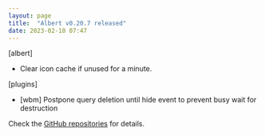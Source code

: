 ```yaml
---
layout: page
title:  "Albert v0.20.7 released"
date: 2023-02-10 07:47
---
```


[albert]
* Clear icon cache if unused for a minute.

[plugins]
* [wbm] Postpone query deletion until hide event to prevent busy wait for destruction

Check the [GitHub repositories](https://github.com/albertlauncher/albert/commits/v0.20.7) for details.
